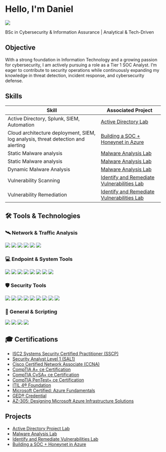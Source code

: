 # Hello, I'm Daniel

<a href="https://www.linkedin.com/in/daniel-a-brefo-6871761ab/" target="_blank">
  <img src="https://img.shields.io/badge/-LinkedIn-0072b1?&style=for-the-badge&logo=linkedin&logoColor=white" />
</a>

BSc in Cybersecurity & Information Assurance | Analytical & Tech-Driven

## Objective
With a strong foundation in Information Technology and a growing passion for cybersecurity, I am actively pursuing a role as a Tier 1 SOC Analyst. I’m eager to contribute to security operations while continuously expanding my knowledge in threat detection, incident response, and cybersecurity defense.

## Skills
| Skill                                         | Associated Project         |
|-----------------------------------------------|----------------------------|
|Active Directory, Splunk, SIEM, Automation | <a href="https://github.com/CyberMacho/Active-Directory-Project/blob/main/README.md">Active Directory Lab</a>|
|Cloud architecture deployment, SIEM, log analysis, threat detection and alerting | <a href="https://github.com/CyberMacho/SOCinAction">Building a SOC + Honeynet in Azure</a>|
| Static Malware analysis      | <a href="https://github.com/CyberMacho/Malware-Analysis-Lab">Malware Analysis Lab</a>|
| Static Malware analysis      | <a href="https://github.com/CyberMacho/Malware-Analysis-Lab">Malware Analysis Lab</a>|
| Dynamic Malware Analysis     | <a href="https://github.com/CyberMacho/Malware-Analysis-Lab">Malware Analysis Lab</a>|
| Vulnerability Scanning       | <a href="https://github.com/CyberMacho/Identify-and-Remediate-Vulnerabilities-Lab">Identify and Remediate Vulnerabilities Lab</a>|
| Vulnerability Remediation    | <a href="https://github.com/CyberMacho/Identify-and-Remediate-Vulnerabilities-Lab">Identify and Remediate Vulnerabilities Lab</a>|

## 🛠️ Tools & Technologies

### 🛰️ Network & Traffic Analysis
<div>
    <img src="https://img.shields.io/badge/-Wireshark-1679A7?&style=for-the-badge&logo=wireshark&logoColor=white" />
    <img src="https://img.shields.io/badge/-nmap-004682?&style=for-the-badge&logo=nmap&logoColor=white" />
    <img src="https://img.shields.io/badge/-tcpdump-605DFF?&style=for-the-badge&logo=gnu-bash&logoColor=white" />
    <img src="https://img.shields.io/badge/-Netcat-3B5998?&style=for-the-badge&logo=gnu-bash&logoColor=white" />
    <img src="https://img.shields.io/badge/-Process%20Hacker-EF3B2D?&style=for-the-badge&logo=process-hacker&logoColor=white" />
    <img src="https://img.shields.io/badge/-Procmon-777BB4?&style=for-the-badge&logo=microsoft&logoColor=white" />
</div>

### 💻 Endpoint & System Tools
<div>
    <img src="https://img.shields.io/badge/-Windows%20Sysinternals-0078D6?&style=for-the-badge&logo=windows&logoColor=white" />
    <img src="https://img.shields.io/badge/-Task%20Manager-4B275F?&style=for-the-badge&logo=windows&logoColor=white" />
    <img src="https://img.shields.io/badge/-Process%20Hacker-FFB400?&style=for-the-badge&logo=microsoft&logoColor=white" />
    <img src="https://img.shields.io/badge/-Autoruns-0078D6?&style=for-the-badge&logo=microsoft&logoColor=white" />
    <img src="https://img.shields.io/badge/-Command%20Prompt-000000?&style=for-the-badge&logo=windows&logoColor=white" />
    <img src="https://img.shields.io/badge/-PowerShell-012456?&style=for-the-badge&logo=powershell&logoColor=white" />
    <img src="https://img.shields.io/badge/-Event%20Viewer-4B275F?&style=for-the-badge&logo=windows&logoColor=white" />
    <img src="https://img.shields.io/badge/-Autopsy-005478?&style=for-the-badge&logo=linux&logoColor=white" />
</div>

### 🛡️ Security Tools
<div>
    <img src="https://img.shields.io/badge/-Burp%20Suite-FF6600?&style=for-the-badge&logo=burpsuite&logoColor=white" />
    <img src="https://img.shields.io/badge/-Metasploit-222222?&style=for-the-badge&logo=metasploit&logoColor=white" />
    <img src="https://img.shields.io/badge/-Kali%20Linux-557C94?&style=for-the-badge&logo=kalilinux&logoColor=white" />
    <img src="https://img.shields.io/badge/-Autopsy-005478?&style=for-the-badge&logo=linux&logoColor=white" />
    <img src="https://img.shields.io/badge/-SecurityOnion-005478?&style=for-the-badge&logo=ubuntu&logoColor=white" />
    <img src="https://img.shields.io/badge/-Splunk-000000?&style=for-the-badge&logo=splunk&logoColor=white" />
    <img src="https://img.shields.io/badge/-Azure%20Sentinel-0078D4?&style=for-the-badge&logo=microsoftazure&logoColor=white" /> 
    <img src="https://img.shields.io/badge/-SOAR-FF6F00?&style=for-the-badge&logo=elasticstack&logoColor=white" /> 
    <img src="https://img.shields.io/badge/-SIEM-800080?&style=for-the-badge&logo=security&logoColor=white" />
</div>

### 🧰 General & Scripting
<div>
    <img src="https://img.shields.io/badge/-Cmder-4B275F?&style=for-the-badge&logo=gnubash&logoColor=white" />
    <img src="https://img.shields.io/badge/-Python-3776AB?&style=for-the-badge&logo=python&logoColor=white" />
    <img src="https://img.shields.io/badge/-PowerShell-012456?&style=for-the-badge&logo=powershell&logoColor=white" />
    <img src="https://img.shields.io/badge/-Bash-000000?&style=for-the-badge&logo=gnubash&logoColor=white" />
</div>


## 🎓 Certifications


- [ISC2 Systems Security Certified Practitioner (SSCP)](https://www.credly.com/earner/earned/share/fef9a465-124a-4547-86ac-ffe5b695bc66)
- [Security Analyst Level 1 (SAL1)](https://www.credly.com/earner/earned/share/2f129182-0303-413c-b1fe-4ace113c1aba)
- [Cisco Certified Network Associate (CCNA)](https://www.credly.com/earner/earned/share/bd2bf851-84e0-4e73-95b3-ebd78af48605)
- [CompTIA A+ ce Certification](https://www.credly.com/earner/earned/share/03b2a9f1-e5c0-464f-b2cb-9ed105e3642c)
- [CompTIA CySA+ ce Certification](https://www.credly.com/earner/earned/share/54b7b43d-bfc5-416f-a53c-ca7eba876347)
- [CompTIA PenTest+ ce Certification](https://www.credly.com/earner/earned/share/fc7cbcc6-d0a3-4ba4-b04e-0e49eee84a73)
- [ITIL 4® Foundation](https://www.credly.com/earner/earned/share/68b6a4bc-2910-4054-989b-94183e3fc60a)
- [Microsoft Certified: Azure Fundamentals](https://www.credly.com/earner/earned/share/2e3f50a8-e684-44eb-bf9f-f2d578c9cd24)
- [GED® Credential](https://www.credly.com/earner/earned/share/22fd2f38-726e-43d7-b549-c599a788b5c4)
- [AZ-305: Designing Microsoft Azure Infrastructure Solutions](https://www.credly.com/earner/earned/share/af88cd21-7f01-49b2-8234-27e7e6aa6bf2)


## Projects
- <a href="https://github.com/CyberMacho/Active-Directory-Project/blob/main/README.md">Active Directory Project Lab</a>
- <a href="https://github.com/CyberMacho/Malware-Analysis-Lab">Malware Analysis Lab</a>
- <a href="https://github.com/CyberMacho/Identify-and-Remediate-Vulnerabilities-Lab">Identify and Remediate Vulnerabilities Lab</a>
- <a href="https://github.com/CyberMacho/SOCinAction">Building a SOC + Honeynet in Azure</a>
